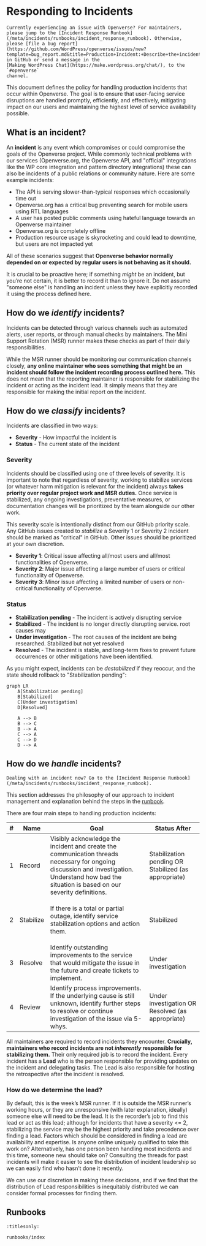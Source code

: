 # Responding to Incidents

```{note}
Currently experiencing an issue with Openverse? For maintainers, please jump to the [Incident Response Runbook](/meta/incidents/runbooks/incident_response_runbook). Otherwise,
please [file a bug report](https://github.com/WordPress/openverse/issues/new?template=bug_report.md&title=Production+Incident:+Describe+the+incident) in GitHub or send a message in the
[Making WordPress Chat](https://make.wordpress.org/chat/), to the `#openverse`
channel.
```

This document defines the policy for handling production incidents that occur
within Openverse. The goal is to ensure that user-facing service disruptions are
handled promptly, efficiently, and effectively, mitigating impact on our users
and maintaining the highest level of service availability possible.

## What is an incident?

An **incident** is any event which compromises or could compromise the goals of
the Openverse project. While commonly technical problems with our services
(Openverse.org, the Openverse API, and "official" integrations like the WP core
integration and pattern directory integrations) these can also be incidents of a
public relations or community nature. Here are some example incidents:

- The API is serving slower-than-typical responses which occasionally time out
- Openverse.org has a critical bug preventing search for mobile users using RTL
  languages
- A user has posted public comments using hateful language towards an Openverse
  maintainer
- Openverse.org is completely offline
- Production resource usage is skyrocketing and could lead to downtime, but
  users are not impacted yet

All of these scenarios suggest that **Openverse behavior normally depended on or
expected by regular users is not behaving as it should.**

It is crucial to be proactive here; if something _might_ be an incident, but
you’re not certain, it is better to record it than to ignore it. Do not assume
"someone else" is handling an incident unless they have explicitly recorded it
using the process defined here.

## How do we _identify_ incidents?

Incidents can be detected through various channels such as automated alerts,
user reports, or through manual checks by maintainers. The Mini Support Rotation
(MSR) runner makes these checks as part of their daily responsibilities.

While the MSR runner should be monitoring our communication channels closely,
**any online maintainer who sees something that might be an incident should
follow the incident recording process outlined here.** This does not mean that
the reporting maintainer is responsible for stabilizing the incident or acting
as the incident lead. It simply means that they are responsible for making the
initial report on the incident.

## How do we _classify_ incidents?

Incidents are classified in two ways:

- **Severity** - How impactful the incident is
- **Status** - The current state of the incident

### Severity

Incidents should be classified using one of three levels of severity. It is
important to note that regardless of severity, working to stabilize services (or
whatever harm mitigation is relevant for the incident) always **takes priority
over regular project work and MSR duties.** Once service is stabilized, any
ongoing investigations, preventative measures, or documentation changes will be
prioritized by the team alongside our other work.

This severity scale is intentionally distinct from our GitHub priority scale.
Any GitHub issues created to _stabilize_ a Severity 1 or Severity 2 incident
should be marked as "critical" in GitHub. Other issues should be prioritized at
your own discretion.

- **Severity 1**: Critical issue affecting all/most users and all/most
  functionalities of Openverse.
- **Severity 2**: Major issue affecting a large number of users or critical
  functionality of Openverse.
- **Severity 3**: Minor issue affecting a limited number of users or
  non-critical functionality of Openverse.

### Status

- **Stabilization pending** - The incident is actively disrupting service
- **Stabilized** - The incident is no longer directly disrupting service. root
  causes may
- **Under investigation** - The root causes of the incident are being
  researched. Stabilized but not yet resolved
- **Resolved** - The incident is stable, and long-term fixes to prevent future
  occurrences or other mitigations have been identified.

As you might expect, incidents can be _destabilized_ if they reoccur, and the
state should rollback to "Stabilization pending":

```{mermaid}
graph LR
    A[Stabilization pending]
    B[Stabilized]
    C[Under investigation]
    D[Resolved]

    A --> B
    B --> C
    B --> A
    C --> A
    C --> D
    D --> A
```

## How do we _handle_ incidents?

```{warning}
Dealing with an incident now? Go to the [Incident Response Runbook](/meta/incidents/runbooks/incident_response_runbook).
```

This section addresses the philosophy of our approach to incident management and
explanation behind the steps in the
[runbook](/meta/incidents/runbooks/incident_response_runbook).

There are four main steps to handling production incidents:

<!-- prettier-ignore -->
| # | Name | Goal | Status After |
|---|------|------|--------------|
| 1 | Record | Visibly acknowledge the incident and create the communication threads necessary for ongoing discussion and investigation. Understand how bad the situation is based on our severity definitions. | Stabilization pending OR Stabilized (as appropriate)
| 2 | Stabilize |<p>If there is a total or partial outage, identify service stabilization options and action them. | Stabilized |
| 3 | Resolve | Identify outstanding improvements to the service that would mitigate the issue in the future and create tickets to implement. | Under investigation |
| 4 | Review | Identify process improvements. If the underlying cause is still unknown, identify further steps to resolve or continue investigation of the issue via 5-whys. | Under investigation OR Resolved (as appropriate) |

All maintainers are required to record incidents they encounter. **Crucially,
maintainers who record incidents are not _inherently_ responsible for
stabilizing them.** Their only required job is to record the incident. Every
incident has a **Lead** who is the person responsible for providing updates on
the incident and delegating tasks. The Lead is also responsible for hosting the
retrospective after the incident is resolved.

### How do we determine the lead?

By default, this is the week’s MSR runner. If it is outside the MSR runner’s
working hours, or they are unresponsive (with later explanation, ideally)
someone else will need to be the lead. It is the recorder’s job to find this
lead or act as this lead; although for incidents that have a severity <= 2,
stabilizing the service may be the highest priority and take precedence over
finding a lead. Factors which should be considered in finding a lead are
availability and expertise. Is anyone online uniquely qualified to take this
work on? Alternatively, has one person been handling most incidents and this
time, someone new should take on? Consulting the threads for past incidents will
make it easier to see the distribution of incident leadership so we can easily
find who hasn’t done it recently.

We can use our discretion in making these decisions, and if we find that the
distribution of Lead responsibilities is inequitably distributed we can consider
formal processes for finding them.

## Runbooks

```{toctree}
:titlesonly:

runbooks/index
```
